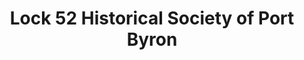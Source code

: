 ---
layout: repo
title: "Lock 52 Historical Society of Port Byron"
id: 22381
permalink: repos/22381/
---